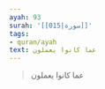 ```yaml
---
ayah: 93
surah: '[[015|سورة]]'
tags:
- quran/ayah
text: عما كانوا يعملون
---
```

> عما كانوا يعملون
